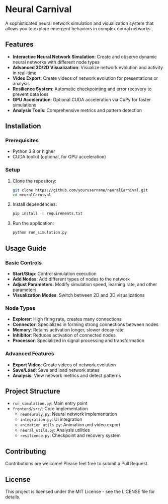 # Neural Carnival

A sophisticated neural network simulation and visualization system that allows you to explore emergent behaviors in complex neural networks.

## Features

- **Interactive Neural Network Simulation**: Create and observe dynamic neural networks with different node types
- **Advanced 3D/2D Visualization**: Visualize network evolution and activity in real-time
- **Video Export**: Create videos of network evolution for presentations or analysis
- **Resilience System**: Automatic checkpointing and error recovery to prevent data loss
- **GPU Acceleration**: Optional CUDA acceleration via CuPy for faster simulations
- **Analysis Tools**: Comprehensive metrics and pattern detection

## Installation

### Prerequisites

- Python 3.8 or higher
- CUDA toolkit (optional, for GPU acceleration)

### Setup

1. Clone the repository:
   ```bash
   git clone https://github.com/yourusername/neuralCarnival.git
   cd neuralCarnival
   ```

2. Install dependencies:
   ```bash
   pip install -r requirements.txt
   ```

3. Run the application:
   ```bash
   python run_simulation.py
   ```

## Usage Guide

### Basic Controls

- **Start/Stop**: Control simulation execution
- **Add Nodes**: Add different types of nodes to the network
- **Adjust Parameters**: Modify simulation speed, learning rate, and other parameters
- **Visualization Modes**: Switch between 2D and 3D visualizations

### Node Types

- **Explorer**: High firing rate, creates many connections
- **Connector**: Specializes in forming strong connections between nodes
- **Memory**: Retains activation longer, slower decay rate
- **Inhibitor**: Reduces activation of connected nodes
- **Processor**: Specialized in signal processing and transformation

### Advanced Features

- **Export Video**: Create videos of network evolution
- **Save/Load**: Save and load network states
- **Analysis**: View network metrics and detect patterns

## Project Structure

- `run_simulation.py`: Main entry point
- `frontend/src/`: Core implementation
  - `neuneuraly.py`: Neural network implementation
  - `integration.py`: UI integration
  - `animation_utils.py`: Animation and video export
  - `neural_utils.py`: Analysis utilities
  - `resilience.py`: Checkpoint and recovery system

## Contributing

Contributions are welcome! Please feel free to submit a Pull Request.

## License

This project is licensed under the MIT License - see the LICENSE file for details.